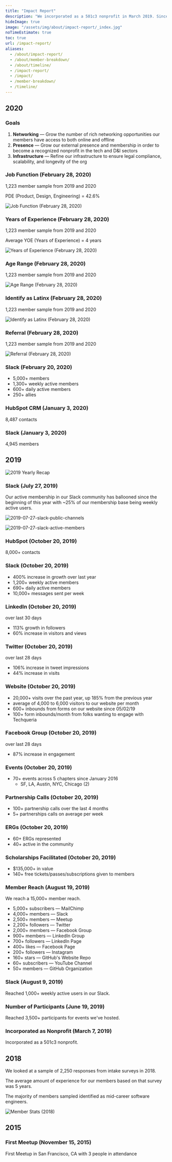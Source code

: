 ```yaml
---
title: "Impact Report"
description: "We incorporated as a 501c3 nonprofit in March 2019. Since then, we've taken actionable steps to becoming the community we enivision for Latinx in Tech."
hideImage: true
image: "/assets/img/about/impact-report/_index.jpg"
noTimeEstimate: true
toc: true
url: /impact-report/
aliases:
  - /about/impact-report/
  - /about/member-breakdown/
  - /about/timeline/
  - /impact-report/
  - /impact/
  - /member-breakdown/
  - /timeline/
---
```


## 2020

### Goals

1. **Networking** — Grow the number of rich networking opportunities our members have access to both online and offline
2. **Presence** — Grow our external presence and membership in order to become a recognized nonprofit in the tech and D&I sectors
3. **Infrastructure** — Refine our infrastructure to ensure legal compliance, scalability, and longevity of the org

### Job Function (February 28, 2020)

1,223 member sample from 2019 and 2020

PDE (Product, Design, Engineering) = 42.6%

<img class="lozad mt-2 mb-2 u-box-shadow--none" data-src="/assets/img/about/impact-report/member-stats/job-function.png" src="/assets/img/about/impact-report/member-stats/job-function.png" alt="Job Function (February 28, 2020)">

### Years of Experience (February 28, 2020)

1,223 member sample from 2019 and 2020

Average YOE (Years of Experience) = 4 years

<img class="lozad mt-2 mb-2 u-box-shadow--none" data-src="/assets/img/about/impact-report/member-stats/yoe.png" src="/assets/img/about/impact-report/member-stats/yoe.png" alt="Years of Experience (February 28, 2020)">

### Age Range (February 28, 2020)

1,223 member sample from 2019 and 2020

<img class="lozad mt-2 mb-2 u-box-shadow--none" data-src="/assets/img/about/impact-report/member-stats/age-range.png" src="/assets/img/about/impact-report/member-stats/age-range.png" alt="Age Range (February 28, 2020)">

### Identify as Latinx (February 28, 2020)

1,223 member sample from 2019 and 2020

<img class="lozad mt-2 mb-2 u-box-shadow--none" data-src="/assets/img/about/impact-report/member-stats/identify-as-latinx.png" src="/assets/img/about/impact-report/member-stats/identify-as-latinx.png" alt="Identify as Latinx (February 28, 2020)">

### Referral (February 28, 2020)

1,223 member sample from 2019 and 2020

<img class="lozad mt-2 mb-2 u-box-shadow--none" data-src="/assets/img/about/impact-report/member-stats/referral.png" src="/assets/img/about/impact-report/member-stats/referral.png" alt="Referral (February 28, 2020)">

### Slack (February 20, 2020)

- 5,000+ members
- 1,300+ weekly active members
- 600+ daily active members
- 250+ allies

### HubSpot CRM (January 3, 2020)

8,487 contacts

### Slack (January 3, 2020)

4,945 members

## 2019

![2019 Yearly Recap](/assets/img/about/impact-report/2019-yearly-recap.png)

### Slack (July 27, 2019)

Our active membership in our Slack community has ballooned since the beginning of this year with ~25% of our membership base being weekly active users.

![2019-07-27-slack-public-channels](/assets/img/about/impact-report/2019-07-27-slack-public-channels.jpg)

![2019-07-27-slack-active-members](/assets/img/about/impact-report/2019-07-27-slack-active-members.jpg)

### HubSpot (October 20, 2019)

8,000+ contacts

### Slack (October 20, 2019)

- 400% increase in growth over last year
- 1,200+ weekly active members
- 690+ daily active members
- 10,000+ messages sent per week

### LinkedIn (October 20, 2019)

over last 30 days

- 113% growth in followers
- 60% increase in visitors and views

### Twitter (October 20, 2019)

over last 28 days

- 106% increase in tweet impressions
- 44% increase in visits

### Website (October 20, 2019)

- 20,000+ visits over the past year, up 185% from the previous year
- average of 4,000 to 6,000 visitors to our website per month
- 600+ inbounds from forms on our website since 05/02/19
- 100+ form inbounds/month from folks wanting to engage with Techqueria

### Facebook Group (October 20, 2019)

over last 28 days

- 87% increase in engagement

### Events (October 20, 2019)

- 70+ events across 5 chapters since January 2016
  - SF, LA, Austin, NYC, Chicago (2)

### Partnership Calls (October 20, 2019)

- 100+ partnership calls over the last 4 months
- 5+ partnerships calls on average per week

### ERGs (October 20, 2019)

- 60+ ERGs represented
- 40+ active in the community

### Scholarships Facilitated (October 20, 2019)

- $135,000+ in value
- 140+ free tickets/passes/subscriptions given to members

### Member Reach (August 19, 2019)

We reach a 15,000+ member reach.

- 5,000+ subscribers — MailChimp
- 4,000+ members — Slack
- 2,500+ members — Meetup
- 2,200+ followers — Twitter
- 2,000+ members — Facebook Group
- 900+ members — LinkedIn Group
- 700+ followers — LinkedIn Page
- 400+ likes — Facebook Page
- 200+ followers — Instagram
- 160+ stars — GitHub's Website Repo
- 60+ subscribers — YouTube Channel
- 50+ members — GitHub Organization

### Slack (August 9, 2019)

Reached 1,000+ weekly active users in our Slack.

### Number of Participants (June 19, 2019)

Reached 3,500+ participants for events we've hosted.

### Incorporated as Nonprofit (March 7, 2019)

Incorporated as a 501c3 nonprofit.

## 2018

We looked at a sample of 2,250 responses from intake surveys in 2018.

The average amount of experience for our members based on that survey was 5 years.

The majority of members sampled identified as mid-career software engineers.

<img class="lozad mt-2 mb-2 u-box-shadow--none" src="/assets/img/about/impact-report/member-stats/2018.png" data-src="/assets/img/about/impact-report/member-stats/2018.png"  alt="Member Stats (2018)">

## 2015

### First Meetup (November 15, 2015)

First Meetup in San Francisco, CA with 3 people in attendance
